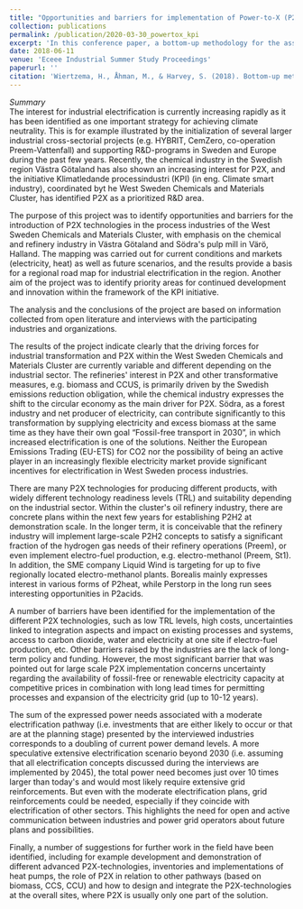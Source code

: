 ```yaml
---
title: "Opportunities and barriers for implementation of Power-to-X (P2X) technologies in the West Sweden Chemicals and Materials Cluster's process industries"
collection: publications
permalink: /publication/2020-03-30_powertox_kpi
excerpt: 'In this conference paper, a bottom-up methodology for the assessment of electrification options for industrial processes is presented and illutrated by means of a case study.'
date: 2018-06-11
venue: 'Eceee Industrial Summer Study Proceedings'
paperurl: ''
citation: 'Wiertzema, H., Åhman, M., & Harvey, S. (2018). Bottom-up methodology for assessing electrification options for deep decarbonisation of industrial processes. Paper presented at the <i>Eceee Industrial Summer Study Proceedings</i>, 2018-June 389-397.'
---
```


_Summary_  
The interest for industrial electrification is currently increasing rapidly as it has been identified as one important strategy for achieving climate neutrality. This is for example illustrated by the initialization of several larger industrial cross-sectorial projects (e.g. HYBRIT, CemZero, co-operation Preem-Vattenfall) and supporting R&D-programs in Sweden and Europe during the past few years. Recently, the chemical industry in the Swedish region Västra Götaland has also shown an increasing interest for P2X, and the initiative Klimatledande processindustri (KPI) (in eng. Climate smart industry), coordinated byt he West Sweden Chemicals and Materials Cluster, has identified P2X as a prioritized R&D area.

The purpose of this project was to identify opportunities and barriers for the introduction of P2X technologies in the process industries of the West Sweden Chemicals and Materials Cluster, with emphasis on the chemical and refinery industry in Västra Götaland and Södra's pulp mill in Värö, Halland. The mapping was carried out for current conditions and markets (electricity, heat) as well as future scenarios, and the results provide a basis for a regional road map for industrial electrification in the region. Another aim of the project was to identify priority areas for continued development and innovation within the framework of the KPI initiative.

The analysis and the conclusions of the project are based on information collected from open literature and interviews with the participating industries and organizations.

The results of the project indicate clearly that the driving forces for industrial transformation and P2X within the West Sweden Chemicals and Materials Cluster are currently variable and different depending on the industrial sector. The  refineries' interest in P2X and other transformative measures, e.g. biomass and CCUS, is primarily driven by the Swedish emissions reduction obligation, while the chemical industry expresses the shift to the circular economy as the main driver for P2X. Södra, as a forest industry and net producer of electricity, can contribute significantly to this transformation by supplying electricity and excess biomass at the same time as they have their own goal “Fossil-free transport in 2030”, in which increased electrification is one of the solutions. Neither the European Emissions Trading (EU-ETS) for CO2 nor the possibility of being an active player in an increasingly flexible electricity market provide significant incentives for electrification in West Sweden process industries.

There are many P2X technologies for producing different products, with widely different technology readiness levels (TRL) and suitability depending on the industrial sector. Within the cluster's oil refinery industry, there are concrete  plans within the next few years for establishing P2H2 at demonstration scale. In the longer term, it is conceivable that the refinery industry will implement large-scale P2H2 concepts to satisfy a significant fraction of the hydrogen gas needs of their refinery operations (Preem), or even implement electro-fuel production, e.g. electro-methanol (Preem, St1). In addition, the SME company Liquid Wind is targeting for up to five regionally located electro-methanol plants. Borealis mainly expresses interest in various forms of P2heat, while Perstorp in the long run sees interesting opportunities in P2acids.

A number of barriers have been identified for the implementation of the different P2X technologies, such as low TRL levels, high costs, uncertainties linked to integration aspects and impact on existing processes and systems, access to carbon dioxide, water and electricity at one site if electro-fuel production, etc. Other barriers raised by the industries are the lack of long-term policy and funding. However, the most significant barrier that was pointed out for large  scale P2X implementation concerns uncertainty regarding the availability of fossil-free or renewable electricity capacity at competitive prices in combination with long lead times for permitting processes and expansion of the electricity grid (up to 10-12 years).

The sum of the expressed power needs associated with a moderate electrification pathway (i.e. investments that are either likely to occur or that are at the planning stage) presented by the interviewed industries corresponds to a doubling of current power demand levels. A more speculative extensive electrification scenario beyond 2030 (i.e. assuming that all electrification concepts discussed during the interviews are implemented by 2045), the total power need becomes just over 10 times larger than today's and would most likely require extensive grid reinforcements. But even with the moderate electrification plans, grid reinforcements could be needed, especially if they coincide with electrification of other sectors. This highlights the need for open and active communication between industries and power grid operators about future plans and possibilities.

Finally, a number of suggestions for further work in the field have been identified, including for example development and demonstration of different advanced P2X-technologies, inventories and implementations of heat pumps, the role of P2X in relation to other pathways (based on biomass, CCS, CCU) and how to design and integrate the P2X-technologies at the overall sites, where P2X is usually only one part of the solution.
